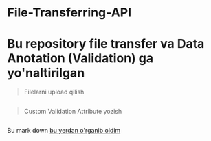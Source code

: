 # File-Transferring-API

# Bu repository file transfer va Data Anotation (Validation)  ga yo'naltirilgan

> Filelarni upload qilish 

```

```

> Custom Validation Attribute yozish

```

```

Bu mark down [bu yerdan o'rganib oldim](https://www.markdownguide.org)

